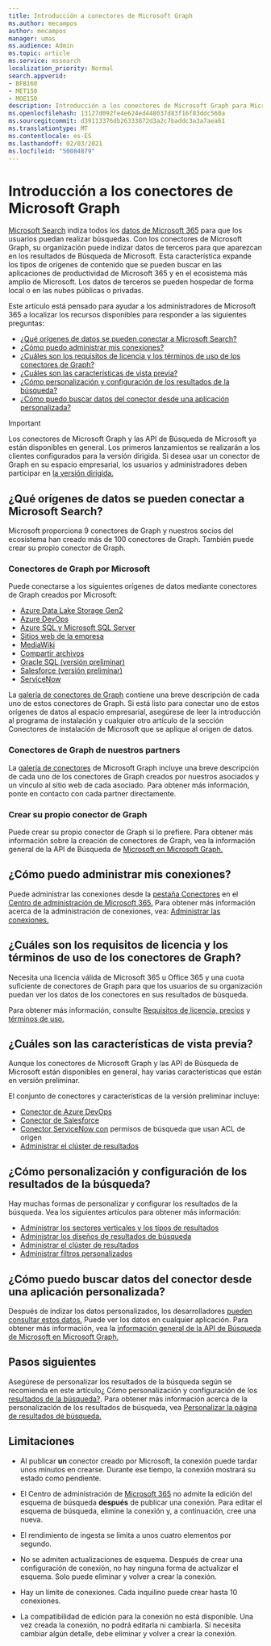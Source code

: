 ```yaml
---
title: Introducción a conectores de Microsoft Graph
ms.author: mecampos
author: mecampos
manager: umas
ms.audience: Admin
ms.topic: article
ms.service: mssearch
localization_priority: Normal
search.appverid:
- BFB160
- MET150
- MOE150
description: Introducción a los conectores de Microsoft Graph para Microsoft Search
ms.openlocfilehash: 13127d092fe4e624ed448037d83f16f83ddc560a
ms.sourcegitcommit: d39113376db26333872d3a2c7baddc3a3a7aea61
ms.translationtype: MT
ms.contentlocale: es-ES
ms.lasthandoff: 02/03/2021
ms.locfileid: "50084879"
---
```

<!---Previous ms.author: monaray --->

# <a name="overview-of-microsoft-graph-connectors"></a>Introducción a los conectores de Microsoft Graph

[Microsoft Search](https://docs.microsoft.com/microsoftsearch/overview-microsoft-search) indiza todos los [datos de Microsoft 365](https://www.microsoft.com/microsoft-365) para que los usuarios puedan realizar búsquedas. Con los conectores de Microsoft Graph, su organización puede indizar datos de terceros para que aparezcan en los resultados de Búsqueda de Microsoft. Esta característica expande los tipos de orígenes de contenido que se pueden buscar en las aplicaciones de productividad de Microsoft 365 y en el ecosistema más amplio de Microsoft. Los datos de terceros se pueden hospedar de forma local o en las nubes públicas o privadas.

<!---link Microsoft Graph reference in line 19 when we have access to relevant documentation--->

Este artículo está pensado para ayudar a los administradores de Microsoft 365 a localizar los recursos disponibles para responder a las siguientes preguntas:

* [¿Qué orígenes de datos se pueden conectar a Microsoft Search?](#what-data-sources-can-be-connected-to-microsoft-search)
* [¿Cómo puedo administrar mis conexiones?](#how-do-i-manage-my-connections)
* [¿Cuáles son los requisitos de licencia y los términos de uso de los conectores de Graph?](#what-are-the-license-requirements-and-terms-of-use-for-graph-connectors)
* [¿Cuáles son las características de vista previa?](#what-are-the-preview-features)
* [¿Cómo personalización y configuración de los resultados de la búsqueda?](#how-do-i-customize-and-configure-search-results)
* [¿Cómo puedo buscar datos del conector desde una aplicación personalizada?](#how-do-i-search-my-connector-data-from-a-custom-application)

<!---Modify to another note that is more accurate after rollout completion--->
> [!IMPORTANT]
> Los conectores de Microsoft Graph y las API de Búsqueda de Microsoft ya están disponibles en general. Los primeros lanzamientos se realizarán a los clientes configurados para la versión dirigida. Si desea usar un conector de Graph en su espacio empresarial, los usuarios y administradores deben participar en [la versión dirigida.](https://docs.microsoft.com/microsoft-365/admin/manage/release-options-in-office-365?view=o365-worldwide&preserve-view=true)

<!---Add Value, scenario, example, and/or graphic in December updates--->
<!---Probably remove architecture section below
## Architecture

The following architectural diagram of the Microsoft Graph platform shows how Graph connector content flows through content indexing to user results in [Microsoft Search](https://docs.microsoft.com/microsoftsearch/overview-microsoft-search) clients. The rest of this section explains each of the key building blocks in the diagram.

![Diagram: on-premises and cloud-based data is pulled by connectors and indexed by the Microsoft Search API, and then the Microsoft Search service delivers the results to users.](media/connectors-overview/highlevel-connectors.png)
Graph connectors can pull data from cloud-based (SaaS) data sources and on-premises data stores. The above diagram shows connections to only two data sources, but you can add connections to up ten sources per tenant.

The Microsoft Graph Connectors API instantiates one connection per data source. Then, the API indexes and stores the data. Established connections interact with Microsoft Search, so users can get search results.

You can use the Microsoft 365 [admin center](https://admin.microsoft.com) to setup and manage any of the Graph connectors by Microsoft. The admin center has a simple user interface that makes it easy to establish the connection to your data source, and monitor connection status and utilization.

***Edit paragraph below***
To create a **connection** to a data source, admins need authenticated access to the data and the entire content repository. The data is fed to the graph connector service for indexing.--->

## <a name="what-data-sources-can-be-connected-to-microsoft-search"></a>¿Qué orígenes de datos se pueden conectar a Microsoft Search?

Microsoft proporciona 9 conectores de Graph y nuestros socios del ecosistema han creado más de 100 conectores de Graph. También puede crear su propio conector de Graph.

### <a name="graph-connectors-by-microsoft"></a>Conectores de Graph por Microsoft

Puede conectarse a los siguientes orígenes de datos mediante conectores de Graph creados por Microsoft:

<!---Add links below when new docs are created--->
* [Azure Data Lake Storage Gen2](azure-data-lake-connector.md)
* [Azure DevOps](azure-devops-connector.md)
* [Azure SQL y Microsoft SQL Server](MSSQL-connector.md)
* [Sitios web de la empresa](enterprise-web-connector.md)
* [MediaWiki](mediawiki-connector.md)
* [Compartir archivos](fileshare-connector.md)
* [Oracle SQL (versión preliminar)](OracleSQL-connector.md)
* [Salesforce (versión preliminar)](salesforce-connector.md)
* [ServiceNow](servicenow-connector.md)

La [galería de conectores de Graph](connectors-gallery.md) contiene una breve descripción de cada uno de estos conectores de Graph. Si está listo para conectar uno de estos orígenes de datos [](configure-connector.md) al espacio empresarial, asegúrese de leer la introducción al programa de instalación y cualquier otro artículo de la sección Conectores de instalación de Microsoft que se aplique al origen de datos.

### <a name="graph-connectors-by-our-partners"></a>Conectores de Graph de nuestros partners

La [galería de conectores](connectors-gallery.md) de Microsoft Graph incluye una breve descripción de cada uno de los conectores de Graph creados por nuestros asociados y un vínculo al sitio web de cada asociado. Para obtener más información, ponte en contacto con cada partner directamente.

### <a name="build-your-own-graph-connector"></a>Crear su propio conector de Graph

Puede crear su propio conector de Graph si lo prefiere. Para obtener más información sobre la creación de conectores de Graph, vea la información general de la API de Búsqueda de [Microsoft en Microsoft Graph.](https://docs.microsoft.com/graph/search-concept-overview)

## <a name="how-do-i-manage-my-connections"></a>¿Cómo puedo administrar mis conexiones?

Puede administrar las conexiones desde la [pestaña Conectores](https://admin.microsoft.com/Adminportal/Home#/MicrosoftSearch/Connectors) en el [Centro de administración de Microsoft 365.](https://admin.microsoft.com/) Para obtener más información acerca de la administración de conexiones, vea: [Administrar las conexiones.](manage-connector.md)

## <a name="what-are-the-license-requirements-and-terms-of-use-for-graph-connectors"></a>¿Cuáles son los requisitos de licencia y los términos de uso de los conectores de Graph?

Necesita una licencia válida de Microsoft 365 u Office 365 y una cuota suficiente de conectores de Graph para que los usuarios de su organización puedan ver los datos de los conectores en sus resultados de búsqueda.

Para obtener más información, consulte [Requisitos de licencia, precios](licensing.md) y [términos de uso.](terms-of-use.md)

## <a name="what-are-the-preview-features"></a>¿Cuáles son las características de vista previa?

Aunque los conectores de Microsoft Graph y las API de Búsqueda de Microsoft están disponibles en general, hay varias características que están en versión preliminar.

El conjunto de conectores y características de la versión preliminar incluye:

* [Conector de Azure DevOps](azure-devops-connector.md)
* [Conector de Salesforce](salesforce-connector.md)
* [Conector ServiceNow con](servicenow-connector.md) permisos de búsqueda que usan ACL de origen
* [Administrar el clúster de resultados](result-cluster.md)

## <a name="how-do-i-customize-and-configure-search-results"></a>¿Cómo personalización y configuración de los resultados de la búsqueda?

Hay muchas formas de personalizar y configurar los resultados de la búsqueda. Vea los siguientes artículos para obtener más información:

* [Administrar los sectores verticales y los tipos de resultados](customize-search-page.md)
* [Administrar los diseños de resultados de búsqueda](customize-results-layout.md)
* [Administrar el clúster de resultados](result-cluster.md)
* [Administrar filtros personalizados](custom-filters.md)

## <a name="how-do-i-search-my-connector-data-from-a-custom-application"></a>¿Cómo puedo buscar datos del conector desde una aplicación personalizada?

Después de indizar los datos personalizados, los desarrolladores [pueden consultar estos datos.](https://docs.microsoft.com/graph/search-concept-custom-types) Puede ver los datos en cualquier aplicación. Para obtener más información, vea la [información general de la API de Búsqueda de Microsoft en Microsoft Graph.](https://docs.microsoft.com/graph/search-concept-overview)

## <a name="next-steps"></a>Pasos siguientes

Asegúrese de personalizar los resultados de la búsqueda según se recomienda en este artículo¿ Cómo personalización y configuración de los [resultados de la búsqueda?](#how-do-i-customize-and-configure-search-results). Para obtener más información acerca de la personalización de los resultados de búsqueda, vea [Personalizar la página de resultados de búsqueda.](https://docs.microsoft.com/microsoftsearch/configure-connector#next-steps-customize-the-search-results-page)

## <a name="limitations"></a>Limitaciones

* Al publicar **un** conector creado por Microsoft, la conexión puede tardar unos minutos en crearse. Durante ese tiempo, la conexión mostrará su estado como pendiente.

* El Centro de administración de [Microsoft 365](https://admin.microsoft.com) no admite la edición del esquema de búsqueda **después** de publicar una conexión. Para editar el esquema de búsqueda, elimine la conexión y, a continuación, cree una nueva.

* El rendimiento de ingesta se limita a unos cuatro elementos por segundo.

* No se admiten actualizaciones de esquema. Después de crear una configuración de conexión, no hay ninguna forma de actualizar el esquema. Solo puede eliminar y volver a crear la conexión.

* Hay un límite de conexiones. Cada inquilino puede crear hasta 10 conexiones.

* La compatibilidad de edición para la conexión no está disponible. Una vez creada la conexión, no podrá editarla ni cambiarla. Si necesita cambiar algún detalle, debe eliminar y volver a crear la conexión.
